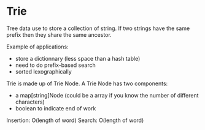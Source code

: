 # Trie 


Tree data use to store a collection of string. If two strings have the same prefix then they share the same ancestor. 

Example of applications:
- store a dictionnary (less space than a hash table)
- need to do prefix-based search
- sorted lexographically

Trie is made up of Trie Node. A Trie Node has two components:
- a map[string]Node (could be a array if you know the number of different characters)
- boolean to indicate end of work

Insertion: O(length of word)
Search: O(length of word)
